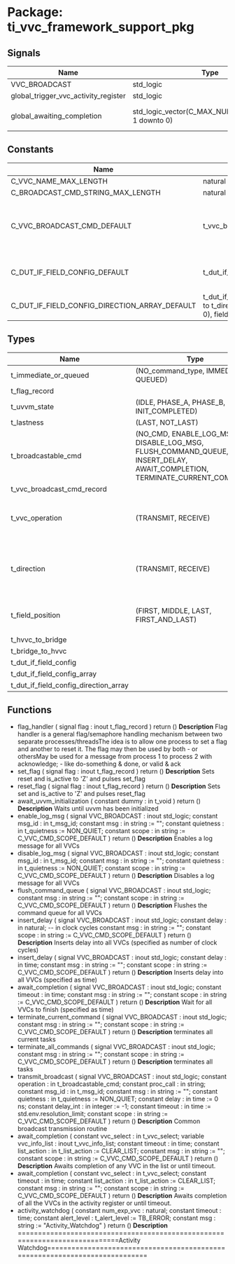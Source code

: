 # Package: ti_vvc_framework_support_pkg

## Signals

| Name                                 | Type                                              | Description            |
| ------------------------------------ | ------------------------------------------------- | ---------------------- |
| VVC_BROADCAST                        | std_logic                                         |                        |
| global_trigger_vvc_activity_register | std_logic                                         |                        |
| global_awaiting_completion           | std_logic_vector(C_MAX_NUM_SEQUENCERS-1 downto 0) | ACK on global triggers |
## Constants

| Name                                          | Type                                                                                                                                   | Value                                                                                                                                                                                                                                                                                                     | Description |
| --------------------------------------------- | -------------------------------------------------------------------------------------------------------------------------------------- | --------------------------------------------------------------------------------------------------------------------------------------------------------------------------------------------------------------------------------------------------------------------------------------------------------- | ----------- |
| C_VVC_NAME_MAX_LENGTH                         | natural                                                                                                                                |  C_MAX_VVC_NAME_LENGTH                                                                                                                                                                                                                                                                                    |             |
| C_BROADCAST_CMD_STRING_MAX_LENGTH             | natural                                                                                                                                |  300                                                                                                                                                                                                                                                                                                      |             |
| C_VVC_BROADCAST_CMD_DEFAULT                   | t_vvc_broadcast_cmd_record                                                                                                             |  (     operation           => NO_CMD,     msg_id              => NO_ID,     msg                 => (others => NUL),     proc_call           => (others => NUL),     quietness           => NON_QUIET,     delay               => 0 ns,     timeout             => 0 ns,     gen_integer         => -1   ) |             |
| C_DUT_IF_FIELD_CONFIG_DEFAULT                 | t_dut_if_field_config(dut_address(0 downto 0))                                                                                         |  (     dut_address                => (others => '0'),     dut_address_increment      => 0,     data_width                 => 8,     use_field                  => true,     field_description          => "default")                                                                                      |             |
| C_DUT_IF_FIELD_CONFIG_DIRECTION_ARRAY_DEFAULT | t_dut_if_field_config_direction_array(t_direction'low to t_direction'high)(0 to 0)(dut_address(0 downto 0), field_description(1 to 7)) |  (others => (others => C_DUT_IF_FIELD_CONFIG_DEFAULT))                                                                                                                                                                                                                                                    |             |
## Types

| Name                                  | Type                                                                                                                       | Description                                              |
| ------------------------------------- | -------------------------------------------------------------------------------------------------------------------------- | -------------------------------------------------------- |
| t_immediate_or_queued                 | (NO_command_type, IMMEDIATE, QUEUED)                                                                                       |                                                          |
| t_flag_record                         |                                                                                                                            |                                                          |
| t_uvvm_state                          | (IDLE, PHASE_A, PHASE_B, INIT_COMPLETED)                                                                                   |                                                          |
| t_lastness                            | (LAST, NOT_LAST)                                                                                                           |                                                          |
| t_broadcastable_cmd                   | (NO_CMD, ENABLE_LOG_MSG, DISABLE_LOG_MSG, FLUSH_COMMAND_QUEUE, INSERT_DELAY, AWAIT_COMPLETION, TERMINATE_CURRENT_COMMAND)  |                                                          |
| t_vvc_broadcast_cmd_record            |                                                                                                                            |                                                          |
| t_vvc_operation                       | (TRANSMIT, RECEIVE)                                                                                                        | Type of operation to be executed by the VVC              |
| t_direction                           | (TRANSMIT, RECEIVE)                                                                                                        | Direction of the interface (used by the IF field config) |
| t_field_position                      | (FIRST, MIDDLE, LAST, FIRST_AND_LAST)                                                                                      | Position of a field within a packet                      |
| t_hvvc_to_bridge                      |                                                                                                                            |                                                          |
| t_bridge_to_hvvc                      |                                                                                                                            |                                                          |
| t_dut_if_field_config                 |                                                                                                                            |                                                          |
| t_dut_if_field_config_array           |                                                                                                                            |                                                          |
| t_dut_if_field_config_direction_array |                                                                                                                            |                                                          |
## Functions
- flag_handler <font id="function_arguments">( signal flag : inout t_flag_record ) </font> <font id="function_return">return ()</font>
**Description**
Flag handler is a general flag/semaphore handling mechanism between two separate processes/threadsThe idea is to allow one process to set a flag and another to reset it. The flag may then be used by both - or othersMay be used for a message from process 1 to process 2 with acknowledge; - like do-something & done, or valid & ack
- set_flag <font id="function_arguments">( signal flag : inout t_flag_record ) </font> <font id="function_return">return ()</font>
**Description**
Sets reset and is_active to 'Z' and pulses set_flag
- reset_flag <font id="function_arguments">( signal flag : inout t_flag_record ) </font> <font id="function_return">return ()</font>
**Description**
Sets set and is_active to 'Z' and pulses reset_flag
- await_uvvm_initialization <font id="function_arguments">( constant dummy : in t_void ) </font> <font id="function_return">return ()</font>
**Description**
Waits until uvvm has been initialized
- enable_log_msg <font id="function_arguments">( signal VVC_BROADCAST        : inout std_logic; constant msg_id             : in t_msg_id; constant msg                : in string := ""; constant quietness          : in t_quietness := NON_QUIET; constant scope              : in string      := C_VVC_CMD_SCOPE_DEFAULT ) </font> <font id="function_return">return ()</font>
**Description**
Enables a log message for all VVCs
- disable_log_msg <font id="function_arguments">( signal VVC_BROADCAST        : inout std_logic; constant msg_id             : in t_msg_id; constant msg                : in string := ""; constant quietness          : in t_quietness := NON_QUIET; constant scope              : in string      := C_VVC_CMD_SCOPE_DEFAULT ) </font> <font id="function_return">return ()</font>
**Description**
Disables a log message for all VVCs
- flush_command_queue <font id="function_arguments">( signal VVC_BROADCAST        : inout std_logic; constant msg                : in string := ""; constant scope              : in string := C_VVC_CMD_SCOPE_DEFAULT ) </font> <font id="function_return">return ()</font>
**Description**
Flushes the command queue for all VVCs
- insert_delay <font id="function_arguments">( signal VVC_BROADCAST        : inout std_logic; constant delay              : in natural;  -- in clock cycles constant msg                : in string  := ""; constant scope              : in string  := C_VVC_CMD_SCOPE_DEFAULT ) </font> <font id="function_return">return ()</font>
**Description**
Inserts delay into all VVCs (specified as number of clock cycles)
- insert_delay <font id="function_arguments">( signal VVC_BROADCAST        : inout std_logic; constant delay              : in time; constant msg                : in string  := ""; constant scope              : in string  := C_VVC_CMD_SCOPE_DEFAULT ) </font> <font id="function_return">return ()</font>
**Description**
Inserts delay into all VVCs (specified as time)
- await_completion <font id="function_arguments">( signal VVC_BROADCAST        : inout std_logic; constant timeout            : in time; constant msg                : in string  := ""; constant scope              : in string  := C_VVC_CMD_SCOPE_DEFAULT ) </font> <font id="function_return">return ()</font>
**Description**
Wait for all VVCs to finish (specified as time)
- terminate_current_command <font id="function_arguments">( signal VVC_BROADCAST        : inout std_logic; constant msg                : in string  := ""; constant scope              : in string  := C_VVC_CMD_SCOPE_DEFAULT ) </font> <font id="function_return">return ()</font>
**Description**
terminates all current tasks
- terminate_all_commands <font id="function_arguments">( signal VVC_BROADCAST        : inout std_logic; constant msg                : in string  := ""; constant scope              : in string  := C_VVC_CMD_SCOPE_DEFAULT ) </font> <font id="function_return">return ()</font>
**Description**
terminates all tasks
- transmit_broadcast <font id="function_arguments">( signal VVC_BROADCAST        : inout std_logic; constant operation          : in t_broadcastable_cmd; constant proc_call          : in string; constant msg_id             : in t_msg_id; constant msg                : in string       := ""; constant quietness          : in t_quietness  := NON_QUIET; constant delay              : in time         := 0 ns; constant delay_int          : in integer      := -1; constant timeout            : in time         := std.env.resolution_limit; constant scope              : in string       := C_VVC_CMD_SCOPE_DEFAULT ) </font> <font id="function_return">return ()</font>
**Description**
Common broadcast transmission routine
- await_completion <font id="function_arguments">( constant vvc_select    : in    t_vvc_select; variable vvc_info_list : inout t_vvc_info_list; constant timeout       : in    time; constant list_action   : in    t_list_action := CLEAR_LIST; constant msg           : in    string := ""; constant scope         : in    string := C_VVC_CMD_SCOPE_DEFAULT ) </font> <font id="function_return">return ()</font>
**Description**
Awaits completion of any VVC in the list or until timeout.
- await_completion <font id="function_arguments">( constant vvc_select  : in    t_vvc_select; constant timeout     : in    time; constant list_action : in    t_list_action := CLEAR_LIST; constant msg         : in    string := ""; constant scope       : in    string := C_VVC_CMD_SCOPE_DEFAULT ) </font> <font id="function_return">return ()</font>
**Description**
Awaits completion of all the VVCs in the activity register or until timeout.
- activity_watchdog <font id="function_arguments">( constant num_exp_vvc  : natural; constant timeout      : time; constant alert_level  : t_alert_level := TB_ERROR; constant msg          : string := "Activity_Watchdog" ) </font> <font id="function_return">return ()</font>
**Description**
============================================================================Activity Watchdog============================================================================
